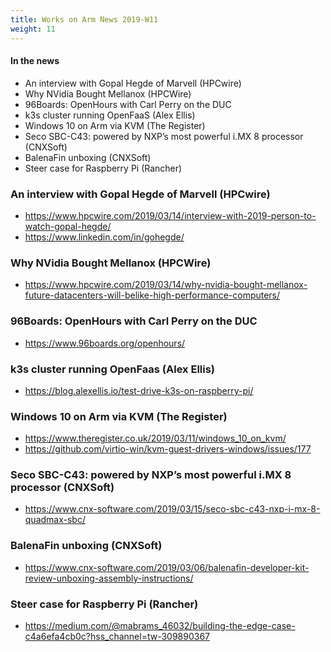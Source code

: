 ```yaml
---
title: Works on Arm News 2019-W11
weight: 11
---
```


#### In the news

* An interview with Gopal Hegde of Marvell (HPCwire)
* Why NVidia Bought Mellanox (HPCWire)
* 96Boards: OpenHours with Carl Perry on the DUC
* k3s cluster running OpenFaaS (Alex Ellis)
* Windows 10 on Arm via KVM (The Register)
* Seco SBC-C43: powered by NXP’s most powerful i.MX 8 processor (CNXSoft)
* BalenaFin unboxing (CNXSoft)
* Steer case for Raspberry Pi (Rancher)

### An interview with Gopal Hegde of Marvell (HPCwire)

* https://www.hpcwire.com/2019/03/14/interview-with-2019-person-to-watch-gopal-hegde/
* https://www.linkedin.com/in/gohegde/

### Why NVidia Bought Mellanox (HPCWire)

* https://www.hpcwire.com/2019/03/14/why-nvidia-bought-mellanox-future-datacenters-will-belike-high-performance-computers/

### 96Boards: OpenHours with Carl Perry on the DUC

* https://www.96boards.org/openhours/

### k3s cluster running OpenFaas (Alex Ellis)

* https://blog.alexellis.io/test-drive-k3s-on-raspberry-pi/

### Windows 10 on Arm via KVM (The Register)

* https://www.theregister.co.uk/2019/03/11/windows_10_on_kvm/
* https://github.com/virtio-win/kvm-guest-drivers-windows/issues/177

### Seco SBC-C43: powered by NXP’s most powerful i.MX 8 processor (CNXSoft)

* https://www.cnx-software.com/2019/03/15/seco-sbc-c43-nxp-i-mx-8-quadmax-sbc/

### BalenaFin unboxing (CNXSoft)

* https://www.cnx-software.com/2019/03/06/balenafin-developer-kit-review-unboxing-assembly-instructions/

### Steer case for Raspberry Pi (Rancher)

* https://medium.com/@mabrams_46032/building-the-edge-case-c4a6efa4cb0c?hss_channel=tw-309890367
